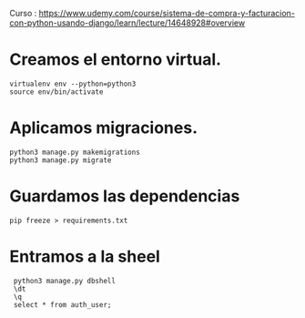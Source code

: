 Curso : https://www.udemy.com/course/sistema-de-compra-y-facturacion-con-python-usando-django/learn/lecture/14648928#overview


# Creamos el entorno virtual.
```
virtualenv env --python=python3
source env/bin/activate
```

# Aplicamos migraciones.
```
python3 manage.py makemigrations
python3 manage.py migrate
```

# Guardamos las dependencias
```
pip freeze > requirements.txt
```


# Entramos a la sheel
```
 python3 manage.py dbshell
 \dt
 \q
 select * from auth_user;
```
